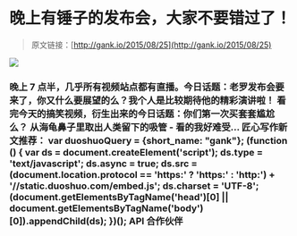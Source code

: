 # 晚上有锤子的发布会，大家不要错过了！

> 原文链接：[http://gank.io/2015/08/25](http://gank.io/2015/08/25)

![](http://ww3.sinaimg.cn/large/610dc034gw1eveq3prvojj20k00qetbj.jpg)

### 晚上 7 点半，几乎所有视频站点都有直播。今日话题：老罗发布会要来了，你又什么要展望的么？我个人是比较期待他的精彩演讲啦！                                                                        看完今天的搞笑视频，衍生出来的今日话题：你们第一次买套套尴尬么？                                                                                            从海龟鼻子里取出人类留下的吸管 - 看的我好难受...                                                                                    匠心写作新文推荐：                                                                                var duoshuoQuery = {short_name: "gank"};    (function () {        var ds = document.createElement('script');        ds.type = 'text/javascript';        ds.async = true;        ds.src = (document.location.protocol == 'https:' ? 'https:' : 'http:') + '//static.duoshuo.com/embed.js';        ds.charset = 'UTF-8';        (document.getElementsByTagName('head')[0]        || document.getElementsByTagName('body')[0]).appendChild(ds);    })();                                API                            合作伙伴                                    


